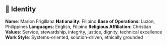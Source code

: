 ## 👤 Identity
**Name**: Marion Frigillana 
**Nationality**: Filipino
**Base of Operations**: Luzon, Philippines 
**Languages**: English, Filipino
**Religious Affiliation**: Christian 
**Values**: Service, stewardship, integrity, justice, dignity, technical excellence 
**Work Style**: Systems-oriented, solution-driven, ethically grounded
